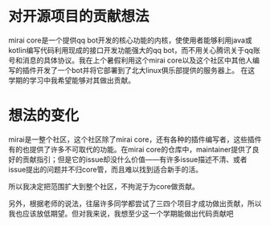 # 对开源项目的贡献想法

mirai core是一个提供qq bot开发的核心功能的内核，使使用者能够利用java或kotlin编写代码利用现成的接口开发功能强大的qq bot，而不用关心腾讯关于qq账号和消息的具体协议。我在上个暑假利用这个mirai core以及这个社区中其他人编写的插件开发了一个bot并将它部署到了北大linux俱乐部提供的服务器上。    在这学期的学习中我希望能够对其做出贡献。

# 想法的变化

mirai是一整个社区，这个社区除了mirai core，还有各种的插件编写者，这些插件有的也提供了许多不可取代的功能。在mirai core的仓库中，maintainer提供了良好的贡献指引；但是它的issue却没什么价值——有许多issue描述不清、或者issue提出的问题并不归core管，而且难以找到适合新手的活。

所以我决定把范围扩大到整个社区，不拘泥于为core做贡献。

另外，根据老师的说法，往届许多同学都尝试了三四个项目才成功做出贡献，所以我也应该放低期望。但对我来说，我想至少这一个学期能做出代码贡献吧
